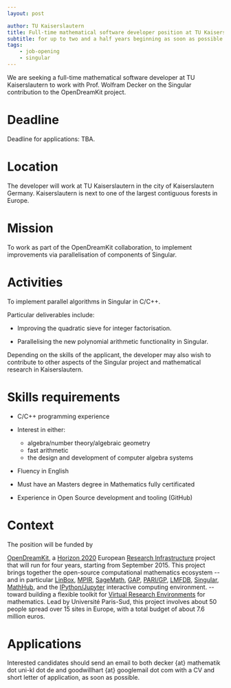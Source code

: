 ```yaml
---
layout: post

author: TU Kaiserslautern
title: Full-time mathematical software developer position at TU Kaiserslautern
subtitle: for up to two and a half years beginning as soon as possible.
tags:
    - job-opening
    - singular
---
```


We are seeking a full-time mathematical software developer at TU Kaiserslautern to work with Prof. Wolfram Decker on the Singular contribution to the OpenDreamKit project.

# Deadline

Deadline for applications: TBA.

# Location

The developer will work at TU Kaiserslautern in the city of Kaiserslautern Germany. Kaiserslautern is next to one of the largest contiguous forests in Europe.

# Mission

To work as part of the OpenDreamKit collaboration, to implement improvements via parallelisation of components of Singular.

# Activities

To implement parallel algorithms in Singular in C/C++.

Particular deliverables include:

- Improving the quadratic sieve for integer factorisation.

- Parallelising the new polynomial arithmetic functionality in Singular.

Depending on the skills of the applicant, the developer may also wish to contribute to other aspects of the Singular project and mathematical research in Kaiserslautern.

# Skills requirements

- C/C++ programming experience

- Interest in either:

   * algebra/number theory/algebraic geometry
   * fast arithmetic
   * the design and development of computer algebra systems

- Fluency in English

- Must have an Masters degree in Mathematics fully certificated

- Experience in Open Source development and tooling (GitHub)

# Context

The position will be funded by

[OpenDreamKit](http://opendreamkit.org), a
[Horizon 2020](https://ec.europa.eu/programmes/horizon2020/)
European [Research Infrastructure](https://ec.europa.eu/programmes/horizon2020/en/h2020-section/european-research-infrastructures-including-e-infrastructures)
project that will run for four years, starting from September
2015. This project brings together the open-source computational
mathematics ecosystem -- and in particular
[LinBox](http://linalg.org/),
[MPIR](http://mpir.org),
[SageMath](http://sagemath.org/),
[GAP](http://www.gap-system.org/),
[PARI/GP](http://pari.math.u-bordeaux.fr/),
[LMFDB](http://lmfdb.org/),
[Singular](http://www.singular.uni-kl.de/),
[MathHub](https://mathhub.info/),
and the
[IPython/Jupyter](http://jupyter.org/) interactive computing
environment.
-- toward building a
flexible toolkit for
[Virtual Research Environments](http://www.2020-horizon.com/e-Infrastructures-for-virtual-research-environments-%28VRE%29-i1490.html)
for mathematics. Lead by Université Paris-Sud, this project involves
about 50 people spread over 15 sites in Europe, with a total budget of
about 7.6 million euros.

# Applications

Interested candidates should send an email to both decker {at} mathematik dot uni-kl dot de and goodwillhart {at} googlemail dot com with a CV and short letter of application, as soon as possible.

